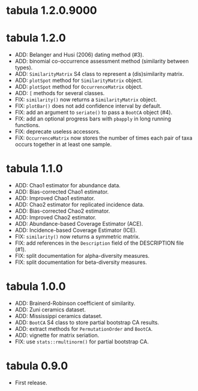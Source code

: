 # tabula 1.2.0.9000

# tabula 1.2.0

* ADD: Belanger and Husi (2006) dating method (#3).
* ADD: binomial co-occurrence assessment method (similarity between types).
* ADD: `SimilarityMatrix` S4 class to represent a (dis)similarity matrix.
* ADD: `plotSpot` method for `SimilarityMatrix` object.
* ADD: `plotSpot` method for `OccurrenceMatrix` object.
* ADD: `[` methods for several classes.
* FIX: `similarity()` now returns a `SimilarityMatrix` object.
* FIX: `plotBar()` does not add confidence interval by default.
* FIX: add an argument to `seriate()` to pass a `BootCA` object (#4).
* FIX: add an optional progress bars with `pbapply` in long running functions.
* FIX: deprecate useless accessors.
* FiX: `OccurrenceMatrix` now stores the number of times each pair of taxa occurs together in at least one sample.

# tabula 1.1.0

* ADD: Chao1 estimator for abundance data.
* ADD: Bias-corrected Chao1 estimator.
* ADD: Improved Chao1 estimator.
* ADD: Chao2 estimator for replicated incidence data.
* ADD: Bias-corrected Chao2 estimator.
* ADD: Improved Chao2 estimator.
* ADD: Abundance-based Coverage Estimator (ACE).
* ADD: Incidence-based Coverage Estimator (ICE).
* FIX: `similarity()` now returns a symmetric matrix.
* FIX: add references in the `Description` field of the DESCRIPTION file (#1).
* FIX: split documentation for alpha-diversity measures.
* FIX: split documentation for beta-diversity measures.

# tabula 1.0.0

* ADD: Brainerd-Robinson coefficient of similarity.
* ADD: Zuni ceramics dataset.
* ADD: Mississippi ceramics dataset.
* ADD: `BootCA` S4 class to store partial bootstrap CA results.
* ADD: extract methods for `PermutationOrder` and `BootCA`.
* ADD: vignette for matrix seriation.
* FIX: use `stats::rmultinorm()` for partial bootstrap CA.

# tabula 0.9.0

* First release.
